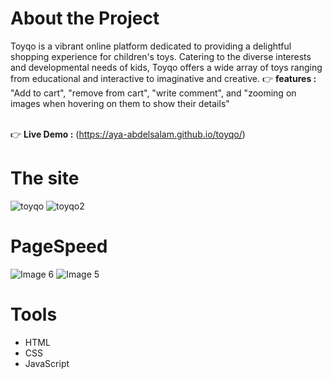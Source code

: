 # About the Project
Toyqo is a vibrant online platform dedicated to providing a delightful shopping experience for children's toys. Catering to the diverse interests and developmental needs of kids, Toyqo offers a wide array of toys ranging from educational and interactive to imaginative and creative.
👉 **features :** "Add to cart", "remove from cart", "write comment", and "zooming on images when hovering on them to show their details" 
<br />
  <br />

👉 **Live Demo :** (https://aya-abdelsalam.github.io/toyqo/)

# The site
![toyqo](https://github.com/Aya-AbdElsalam/isoTech/assets/152267387/d799de22-d8ef-4177-a7ca-1cf859b10af8)
![toyqo2](https://github.com/Aya-AbdElsalam/isoTech/assets/152267387/b7268953-b621-441f-9da6-d0c20cf67b92)

# PageSpeed 
![Image 6](https://github.com/Aya-AbdElsalam/isoTech/assets/152267387/ac63730b-0243-48c0-adbb-e32850f05de2)
![Image 5](https://github.com/Aya-AbdElsalam/isoTech/assets/152267387/edf113e8-c62d-4be6-aeff-ce52f260d626)

# Tools
- HTML
- CSS
- JavaScript

  
